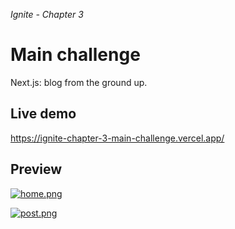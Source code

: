 _Ignite - Chapter 3_

# Main challenge

Next.js: blog from the ground up.

## Live demo

https://ignite-chapter-3-main-challenge.vercel.app/

## Preview

[![home.png](https://i.postimg.cc/mg2NkpQ2/home.png)](https://postimg.cc/CzXf6NPW)

[![post.png](https://i.postimg.cc/0yWGwGfG/post.png)](https://postimg.cc/qNKCf3Wg)
